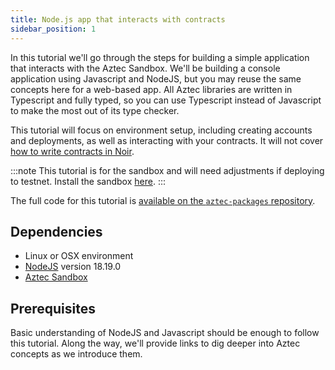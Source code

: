 ```yaml
---
title: Node.js app that interacts with contracts
sidebar_position: 1
---
```


In this tutorial we'll go through the steps for building a simple application that interacts with the Aztec Sandbox. We'll be building a console application using Javascript and NodeJS, but you may reuse the same concepts here for a web-based app. All Aztec libraries are written in Typescript and fully typed, so you can use Typescript instead of Javascript to make the most out of its type checker.

This tutorial will focus on environment setup, including creating accounts and deployments, as well as interacting with your contracts. It will not cover [how to write contracts in Noir](../../../../../aztec/smart_contracts_overview.md).

:::note
This tutorial is for the sandbox and will need adjustments if deploying to testnet. Install the sandbox [here](../../../../getting_started.md).
:::

The full code for this tutorial is [available on the `aztec-packages` repository](https://github.com/AztecProtocol/aztec-packages/tree/v0.86.0/yarn-project/end-to-end/src/sample-dapp).

## Dependencies

- Linux or OSX environment
- [NodeJS](https://nodejs.org/) version 18.19.0
- [Aztec Sandbox](../../../../getting_started.md)

## Prerequisites

Basic understanding of NodeJS and Javascript should be enough to follow this tutorial. Along the way, we'll provide links to dig deeper into Aztec concepts as we introduce them.
